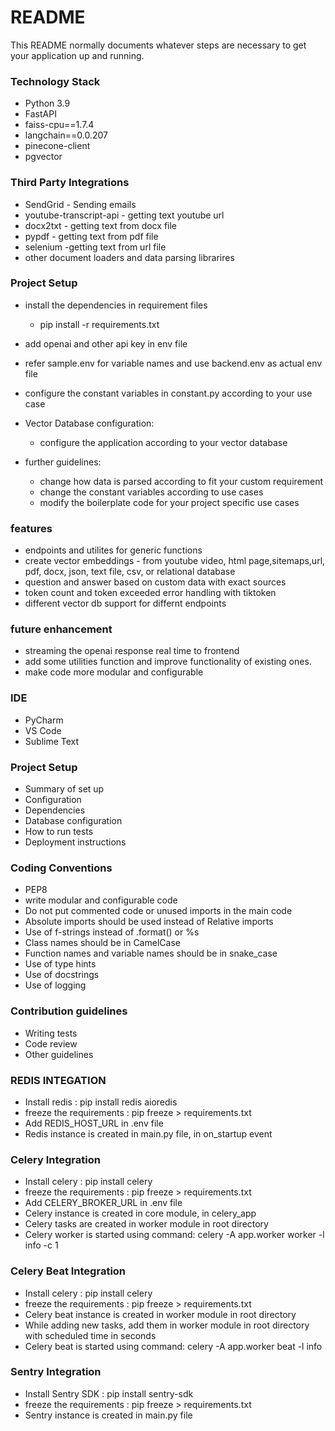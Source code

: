 # README #
This README normally documents whatever steps are necessary to get your application up and running.

### Technology Stack ###
* Python 3.9
* FastAPI
* faiss-cpu==1.7.4
* langchain==0.0.207
* pinecone-client
* pgvector

### Third Party Integrations ###
* SendGrid - Sending emails
* youtube-transcript-api - getting text youtube url
* docx2txt - getting text from docx file
* pypdf - getting text from pdf file
* selenium -getting text from url file
* other document loaders and data parsing librarires

### Project Setup ###
* install the dependencies in requirement files
  - pip install -r requirements.txt
* add openai and other api key in env file
* refer sample.env for variable names and use backend.env as actual env file 
* configure the constant variables in constant.py according to your use case

* Vector Database configuration:
    - configure the application according to your vector database

* further guidelines:
    - change how data is parsed according to fit your custom requirement
    - change the constant variables according to use cases
    - modify the boilerplate code for your project specific use cases

### features ###
* endpoints and utilites for generic functions
* create vector embeddings - from youtube video, html page,sitemaps,url, pdf, docx, json, text file, csv, or relational database
* question and answer based on custom data with exact sources
* token count and token exceeded error handling with tiktoken
* different vector db support for differnt endpoints


### future enhancement ###
* streaming the openai response real time to frontend 
* add some utilities function and improve functionality of existing ones.
* make code more modular and configurable

### IDE ###
* PyCharm
* VS Code
* Sublime Text

### Project Setup ###
* Summary of set up
* Configuration
* Dependencies
* Database configuration
* How to run tests
* Deployment instructions

### Coding Conventions ###
* PEP8
* write modular and configurable code
* Do not put commented code or unused imports in the main code
* Absolute imports should be used instead of Relative imports
* Use of f-strings instead of .format() or %s
* Class names should be in CamelCase
* Function names and variable names should be in snake_case
* Use of type hints
* Use of docstrings
* Use of logging  


### Contribution guidelines ###
* Writing tests
* Code review
* Other guidelines




### REDIS INTEGATION ###
* Install redis : pip install redis aioredis
* freeze the requirements : pip freeze > requirements.txt
* Add REDIS_HOST_URL in .env file
* Redis instance is created in main.py file, in on_startup event

### Celery Integration ###
* Install celery : pip install celery
* freeze the requirements : pip freeze > requirements.txt
* Add CELERY_BROKER_URL in .env file
* Celery instance is created in core module, in celery_app
* Celery tasks are created in worker module in root directory
* Celery worker is started using command: celery -A app.worker worker -l info -c 1

### Celery Beat Integration ###
* Install celery : pip install celery
* freeze the requirements : pip freeze > requirements.txt
* Celery beat instance is created in worker module in root directory
* While adding new tasks, add them in worker module in root directory with scheduled time in seconds
* Celery beat is started using command: celery -A app.worker beat -l info

### Sentry Integration ###
* Install Sentry SDK : pip install sentry-sdk
* freeze the requirements : pip freeze > requirements.txt
* Sentry instance is created in main.py file